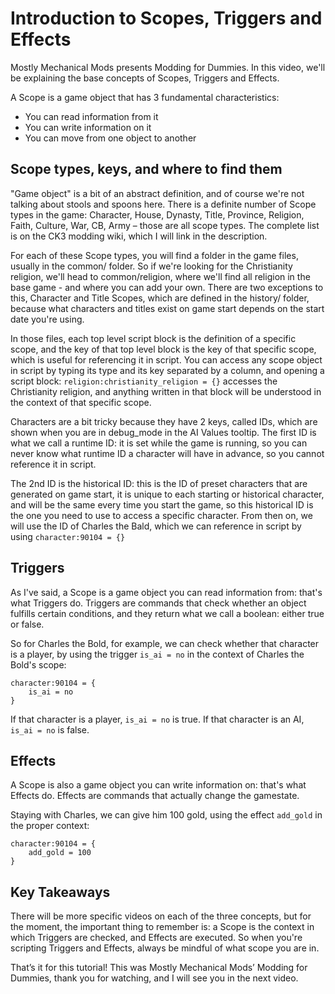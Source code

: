 ﻿# Introduction to Scopes, Triggers and Effects

Mostly Mechanical Mods presents Modding for Dummies. In this video, we'll be explaining the base concepts of Scopes, Triggers and Effects.

A Scope is a game object that has 3 fundamental characteristics:
- You can read information from it
- You can write information on it
- You can move from one object to another

## Scope types, keys, and where to find them

"Game object" is a bit of an abstract definition, and of course we're not talking about stools and spoons here. There is a definite number of Scope types in the game: Character, House, Dynasty, Title, Province, Religion, Faith, Culture, War, CB, Army – those are all scope types. The complete list is on the CK3 modding wiki, which I will link in the description.

For each of these Scope types, you will find a folder in the game files, usually in the common/ folder. So if we're looking for the Christianity religion, we'll head to common/religion, where we'll find all religion in the base game - and where you can add your own. There are two exceptions to this, Character and Title Scopes, which are defined in the history/ folder, because what characters and titles exist on game start depends on the start date you're using.

In those files, each top level script block is the definition of a specific scope, and the key of that top level block is the key of that specific scope, which is useful for referencing it in script. You can access any scope object in script by typing its type and its key separated by a column, and opening a script block: `religion:christianity_religion = {}` accesses the Christianity religion, and anything written in that block will be understood in the context of that specific scope.

Characters are a bit tricky because they have 2 keys, called IDs, which are shown when you are in debug_mode in the AI Values tooltip. The first ID is what we call a runtime ID: it is set while the game is running, so you can never know what runtime ID a character will have in advance, so you cannot reference it in script. 

The 2nd ID is the historical ID: this is the ID of preset characters that are generated on game start, it is unique to each starting or historical character, and will be the same every time you start the game, so this historical ID is the one you need to use to access a specific character. From then on, we will use the ID of Charles the Bald, which we can reference in script by using `character:90104 = {}`

## Triggers

As I've said, a Scope is a game object you can read information from: that's what Triggers do. Triggers are commands that check whether an object fulfills certain conditions, and they return what we call a boolean: either true or false.

So for Charles the Bold, for example, we can check whether that character is a player, by using the trigger `is_ai = no` in the context of Charles the Bold's scope:
```
character:90104 = {
    is_ai = no
}
```
If that character is a player, `is_ai = no` is true. If that character is an AI, `is_ai = no` is false.

## Effects

A Scope is also a game object you can write information on: that's what Effects do. Effects are commands that actually change the gamestate.

Staying with Charles, we can give him 100 gold, using the effect `add_gold` in the proper context:
```
character:90104 = {
    add_gold = 100
}
```

## Key Takeaways

There will be more specific videos on each of the three concepts, but for the moment, the important thing to remember is:
a Scope is the context in which Triggers are checked, and Effects are executed. So when you're scripting Triggers and Effects, always be mindful of what scope you are in.

That’s it for this tutorial! This was Mostly Mechanical Mods’ Modding for Dummies, thank you for watching, and I will see you in the next video.

